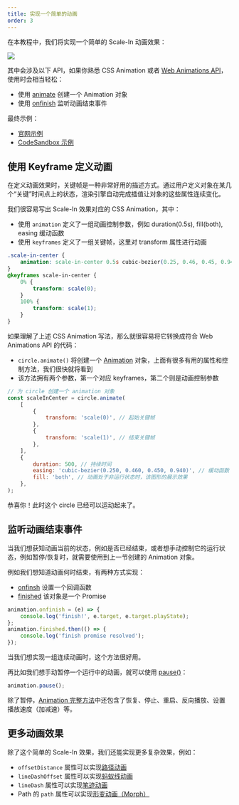 ```yaml
---
title: 实现一个简单的动画
order: 3
---
```


在本教程中，我们将实现一个简单的 Scale-In 动画效果：

![](https://gw.alipayobjects.com/mdn/rms_6ae20b/afts/img/A*XPzwTIUwizkAAAAAAAAAAAAAARQnAQ)

其中会涉及以下 API，如果你熟悉 CSS Animation 或者 [Web Animations API](https://developer.mozilla.org/zh-CN/docs/Web/API/Web_Animations_API)，使用时会相当轻松：

-   使用 [animate](/zh/api/animation/waapi#创建) 创建一个 Animation 对象
-   使用 [onfinish](/zh/api/animation/waapi#onfinish) 监听动画结束事件

最终示例：

-   [官网示例](/zh/examples/animation#lifecycle)
-   [CodeSandbox 示例](https://codesandbox.io/s/jiao-cheng-dong-hua-li-zi-sfphx?file=/index.js)

## 使用 Keyframe 定义动画

在定义动画效果时，关键帧是一种非常好用的描述方式。通过用户定义对象在某几个“关键”时间点上的状态，渲染引擎自动完成插值让对象的这些属性连续变化。

我们很容易写出 Scale-In 效果对应的 CSS Animation，其中：

-   使用 `animation` 定义了一组动画控制参数，例如 duration(0.5s), fill(both), easing 缓动函数
-   使用 `keyframes` 定义了一组关键帧，这里对 transform 属性进行动画

```css
.scale-in-center {
    animation: scale-in-center 0.5s cubic-bezier(0.25, 0.46, 0.45, 0.94) both;
}
@keyframes scale-in-center {
    0% {
        transform: scale(0);
    }
    100% {
        transform: scale(1);
    }
}
```

如果理解了上述 CSS Animation 写法，那么就很容易将它转换成符合 Web Animations API 的代码：

-   `circle.animate()` 将创建一个 [Animation](/zh/api/animation/waapi#animation) 对象，上面有很多有用的属性和控制方法，我们很快就将看到
-   该方法拥有两个参数，第一个对应 keyframes，第二个则是动画控制参数

```js
// 为 circle 创建一个 animation 对象
const scaleInCenter = circle.animate(
    [
        {
            transform: 'scale(0)', // 起始关键帧
        },
        {
            transform: 'scale(1)', // 结束关键帧
        },
    ],
    {
        duration: 500, // 持续时间
        easing: 'cubic-bezier(0.250, 0.460, 0.450, 0.940)', // 缓动函数
        fill: 'both', // 动画处于非运行状态时，该图形的展示效果
    },
);
```

恭喜你！此时这个 circle 已经可以运动起来了。

## 监听动画结束事件

当我们想获知动画当前的状态，例如是否已经结束，或者想手动控制它的运行状态，例如暂停/恢复时，就需要使用到上一节创建的 Animation 对象。

例如我们想知道动画何时结束，有两种方式实现：

-   [onfinsh](/zh/api/animation/waapi#onfinish) 设置一个回调函数
-   [finished](/zh/api/animation/waapi#finished) 该对象是一个 Promise

```js
animation.onfinish = (e) => {
    console.log('finish!', e.target, e.target.playState);
};
animation.finished.then(() => {
    console.log('finish promise resolved');
});
```

当我们想实现一组连续动画时，这个方法很好用。

再比如我们想手动暂停一个运行中的动画，就可以使用 [pause()](/zh/api/animation/waapi#pause)：

```js
animation.pause();
```

除了暂停，[Animation 完整方法](/zh/api/animation/waapi#方法)中还包含了恢复、停止、重启、反向播放、设置播放速度（加减速）等。

## 更多动画效果

除了这个简单的 Scale-In 效果，我们还能实现更多复杂效果，例如：

-   `offsetDistance` 属性可以实现[路径动画](/zh/api/animation/waapi#路径动画)
-   `lineDashOffset` 属性可以实现[蚂蚁线动画](/zh/api/animation/waapi#蚂蚁线)
-   `lineDash` 属性可以实现[笔迹动画](/zh/api/animation/waapi#笔迹动画)
-   Path 的 `path` 属性可以实现[形变动画（Morph）](/zh/api/animation/waapi#形变动画)
